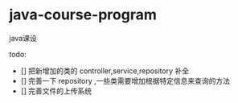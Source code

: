 # java-course-program
 java课设
 
todo:
- [] 把新增加的类的 controller,service,repository 补全
- [] 完善一下 repository ,一些类需要增加根据特定信息来查询的方法
- [] 完善文件的上传系统
